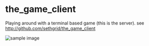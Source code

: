 the_game_client
===============

Playing around with a terminal based game (this is the server). see http://github.com/sethgrid/the_game_client

![sample image](http://i.imgur.com/iGNbaou.png)
